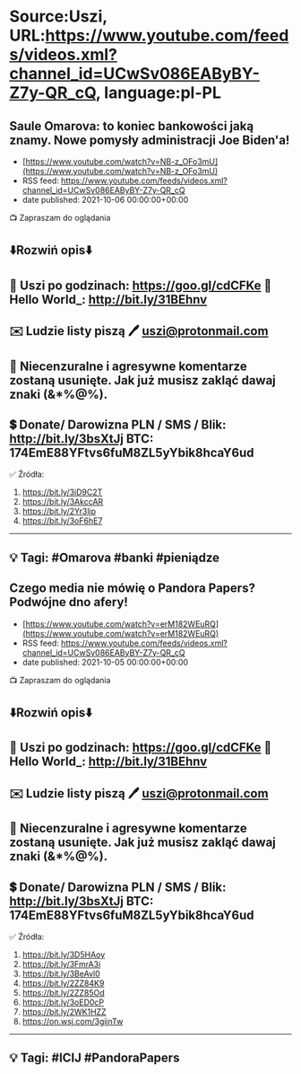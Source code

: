 # Source:Uszi, URL:https://www.youtube.com/feeds/videos.xml?channel_id=UCwSv086EAByBY-Z7y-QR_cQ, language:pl-PL

## Saule Omarova: to koniec bankowości jaką znamy. Nowe pomysły administracji Joe Biden'a!
 - [https://www.youtube.com/watch?v=NB-z_OFo3mU](https://www.youtube.com/watch?v=NB-z_OFo3mU)
 - RSS feed: https://www.youtube.com/feeds/videos.xml?channel_id=UCwSv086EAByBY-Z7y-QR_cQ
 - date published: 2021-10-06 00:00:00+00:00

📺 Zapraszam do oglądania

⬇️Rozwiń opis⬇️
------------------------------------------------------------
👀 Uszi po godzinach: https://goo.gl/cdCFKe
👀 Hello World_: http://bit.ly/31BEhnv
------------------------------------------------------------
✉️ Ludzie listy piszą 
🖊️ uszi@protonmail.com
------------------------------------------------------------
👺 Niecenzuralne i agresywne komentarze zostaną usunięte.  Jak już musisz zakląć dawaj znaki (&*%@%).
------------------------------------------------------------
💲 Donate/ Darowizna
PLN / SMS / Blik: http://bit.ly/3bsXtJj
BTC: 174EmE88YFtvs6fuM8ZL5yYbik8hcaY6ud
-------------------------------------------------------------
✅ Źródła:
1. https://bit.ly/3iD9C2T
2. https://bit.ly/3AkccAR
3. https://bit.ly/2Yr3ljp
4. https://bit.ly/3oF6hE7
---------------------------------------------------------------
💡 Tagi: #Omarova #banki #pieniądze
--------------------------------------------------------------

## Czego media nie mówię o Pandora Papers? Podwójne dno afery!
 - [https://www.youtube.com/watch?v=erM182WEuRQ](https://www.youtube.com/watch?v=erM182WEuRQ)
 - RSS feed: https://www.youtube.com/feeds/videos.xml?channel_id=UCwSv086EAByBY-Z7y-QR_cQ
 - date published: 2021-10-05 00:00:00+00:00

📺 Zapraszam do oglądania

⬇️Rozwiń opis⬇️
------------------------------------------------------------
👀 Uszi po godzinach: https://goo.gl/cdCFKe
👀 Hello World_: http://bit.ly/31BEhnv
------------------------------------------------------------
✉️ Ludzie listy piszą 
🖊️ uszi@protonmail.com
------------------------------------------------------------
👺 Niecenzuralne i agresywne komentarze zostaną usunięte.  Jak już musisz zakląć dawaj znaki (&*%@%).
------------------------------------------------------------
💲 Donate/ Darowizna
PLN / SMS / Blik: http://bit.ly/3bsXtJj
BTC: 174EmE88YFtvs6fuM8ZL5yYbik8hcaY6ud
-------------------------------------------------------------
✅ Źródła:
1. https://bit.ly/3D5HAoy
2. https://bit.ly/3FmrA3i
3. https://bit.ly/3BeAvl0
4. https://bit.ly/2ZZ84K9
5. https://bit.ly/2ZZ85Od
6. https://bit.ly/3oED0cP
7. https://bit.ly/2WK1HZZ
8. https://on.wsj.com/3gijnTw
---------------------------------------------------------------
💡 Tagi: #ICIJ #PandoraPapers
--------------------------------------------------------------

